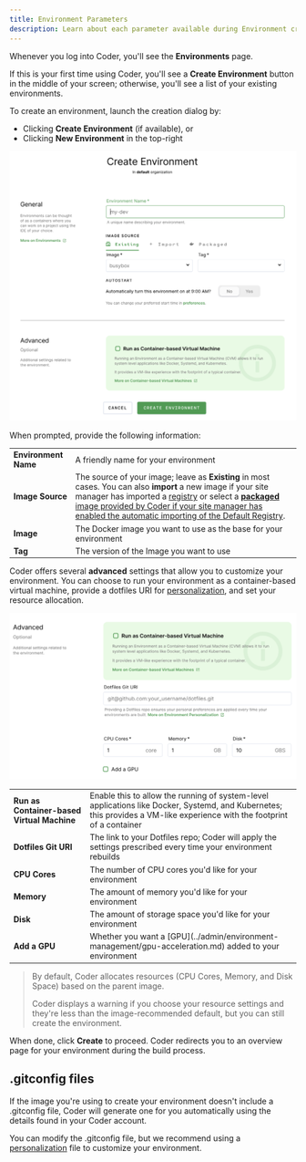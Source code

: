 ```yaml
---
title: Environment Parameters
description: Learn about each parameter available during Environment creation.
---
```


Whenever you log into Coder, you'll see the **Environments** page.

If this is your first time using Coder, you'll see a **Create Environment**
button in the middle of your screen; otherwise, you'll see a list of your
existing environments.

To create an environment, launch the creation dialog by:

- Clicking **Create Environment** (if available), or
- Clicking **New Environment** in the top-right

![Create an Environment](../assets/create-env.png)

When prompted, provide the following information:

<table>
    <tr>
        <td><b>Environment Name</b></td>
        <td>A friendly name for your environment</td>
    </tr>
    <tr>
        <td><b>Image Source</b></td>
        <td>The source of your image; leave as <b>Existing</b> in most cases.
        You can also <b>import</b> a new image if your site manager has imported
            a <a href="../admin/registries/index.md">registry</a> or select a <b><a
            href="https://github.com/cdr/enterprise-images">packaged</
            a></b> image provided by Coder if your site manager has
            enabled the automatic importing of the <a
            href="../admin/registries/default-registry.md">Default Registry</a>.
        </td>
    </tr>
    <tr>
        <td><b>Image</b></td>
        <td>The Docker image you want to use as the base for your environment</td>
    </tr>
    <tr>
        <td><b>Tag</b></td>
        <td>The version of the Image you want to use</td>
    </tr>
</table>

Coder offers several **advanced** settings that allow you to customize your
environment. You can choose to run your environment as a container-based virtual
machine, provide a dotfiles URI for [personalization](personalization.md),
and set your resource allocation.

![Environment Setup Advanced Settings](../assets/advanced-env-config.png)

<table>
    <tr>
        <td><b>Run as Container-based Virtual Machine</b></td>
        <td>Enable this to allow the running of system-level applications like
        Docker, Systemd, and Kubernetes; this provides a VM-like experience with
        the footprint of a container</td>
    </tr>
    <tr>
        <td><b>Dotfiles Git URI</b></td>
        <td>The link to your Dotfiles repo; Coder will apply the settings
        prescribed every time your environment rebuilds</td>
    </tr>
    <tr>
        <td><b>CPU Cores</b></td>
        <td>The number of CPU cores you'd like for your environment</td>
    </tr>
    <tr>
        <td><b>Memory</b></td>
        <td>The amount of memory you'd like for your environment</td>
    </tr>
    <tr>
        <td><b>Disk</b></td>
        <td>The amount of storage space you'd like for your environment</td>
    </tr>
    <tr>
        <td><b>Add a GPU</b></td>
        <td>Whether you want a
        [GPU](../admin/environment-management/gpu-acceleration.md) added to
        your environment</td>
    </tr>
</table>

> By default, Coder allocates resources (CPU Cores, Memory, and Disk Space)
> based on the parent image.
>
> Coder displays a warning if you choose your resource settings and they're less
> than the image-recommended default, but you can still create the environment.

When done, click **Create** to proceed. Coder redirects you to an overview page
for your environment during the build process.

## .gitconfig files

If the image you're using to create your environment doesn't include a
.gitconfig file, Coder will generate one for you automatically using the
details found in your Coder account.

You can modify the .gitconfig file, but we recommend using a
[personalization](personalization.md) file to customize your environment.
